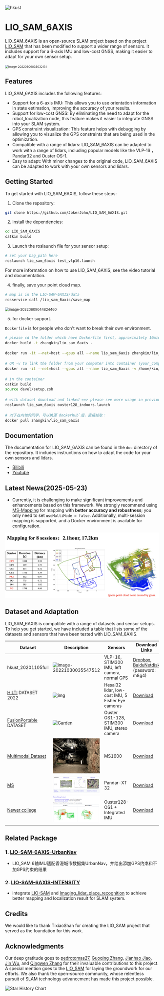 

![hkust](README/hkust.gif)

# LIO_SAM_6AXIS

LIO_SAM_6AXIS is an open-source SLAM project based on the  project [LIO_SAM](https://github.com/TixiaoShan/LIO-SAM)   that has been modified to support a wider range of sensors. It includes support for a 6-axis IMU and low-cost GNSS, making it easier to adapt for your own sensor setup.

<img src="README/image-20220609035032131.png" alt="image-20220609035032131" style="zoom: 67%;" />

## Features

  LIO_SAM_6AXIS includes the following features:

  - Support for a 6-axis IMU: This allows you to use orientation information in state estimation, improving the accuracy of your results.
  - Support for low-cost GNSS: By eliminating the need to adapt for the robot_localization node, this feature makes it easier to integrate GNSS into your SLAM system.
  - GPS constraint visualization: This feature helps with debugging by allowing you to visualize the GPS constraints that are being used in the optimization.
  - Compatible with a range of lidars: LIO_SAM_6AXIS can be adapted to work with a range of lidars, including popular models like the VLP-16 ，Pandar32 and Ouster OS-1.
  - Easy to adapt: With minor changes to the original code, LIO_SAM_6AXIS can be adapted to work with your own sensors and lidars.

## Getting Started

To get started with LIO_SAM_6AXIS, follow these steps:

1. Clone the repository:

```bash
git clone https://github.com/JokerJohn/LIO_SAM_6AXIS.git
```

2. Install the dependencies:

```bash
cd LIO_SAM_6AXIS
catkin build
```

3. Launch the roslaunch file for your sensor setup:

```bash
# set your bag_path here
roslaunch lio_sam_6axis test_vlp16.launch
```

For more information on how to use LIO_SAM_6AXIS, see the video tutorial and documentation.

4. finally, save your point cloud map.

```bash
# map is in the LIO-SAM-6AXIS/data 
rosservice call /lio_sam_6axis/save_map
```

<img src="README/image-20220609044824460.png" alt="image-20220609044824460" style="zoom: 80%;" />

5. for docker support.

`Dockerfile` is for people who don't want to break their own environment.

```bash
# please cd the folder which have Dockerfile first, approximately 10mins based on your internet and CPU
docker build -t zhangkin/lio_sam_6axis .

docker run -it --net=host --gpus all --name lio_sam_6axis zhangkin/lio_sam_6axis /bin/zsh

# OR -v to link the folder from your computer into container (your_computer_loc:container_loc)
docker run -it --net=host --gpus all --name lio_sam_6axis -v /home/kin/bag_data:/home/xchu/data/ramlab_dataset zhangkin/lio_sam_6axis /bin/zsh

# in the container
catkin build
source devel/setup.zsh

# with dataset download and linked ==> please see more usage in previous section
roslaunch lio_sam_6axis ouster128_indoors.launch

# 对于在内地的同学，可以换源`dockerhub`后，直接拉取：
docker pull zhangkin/lio_sam_6axis
```

## Documentation

The documentation for LIO_SAM_6AXIS can be found in the `doc` directory of the repository. It includes instructions on how to adapt the code for your own sensors and lidars.

- [Bilibili](https://www.bilibili.com/video/BV1YS4y1i7nX/)
- [Youtube](https://youtu.be/TgKSeNLkExc)

## Latest News(2025-05-23)

- Currently, it is challenging to make significant improvements and enhancements based on this framework. We strongly recommend using [MS-Mapping](https://github.com/JokerJohn/MS-Mapping) for mapping with **better accuracy and robustness**; you only need to set `useMultiMode = false`. Additionally, multi-session mapping is supported, and a Docker environment is available for configuration.

![image (16)](./README/image%20(16).png)

   

## Dataset and Adaptation

LIO_SAM_6AXIS is compatible with a range of datasets and sensor setups. To help you get started, we have included a table that lists some of the datasets and sensors that have been tested with LIO_SAM_6AXIS.

| Dataset                                                      | Description                                                  | Sensors                                           | Download Links                                               | Ground Truth                                                 | Comments                                                     |
| ------------------------------------------------------------ | ------------------------------------------------------------ | ------------------------------------------------- | ------------------------------------------------------------ | ------------------------------------------------------------ | ------------------------------------------------------------ |
| hkust_20201105full                                           | ![image-20221030035547512](README/image-20221030035547512.png) | VLP-16, STIM300 IMU, left camera, normal GPS      | [Dropbox](https://drive.google.com/file/d/1bGmIll1mJayh5_2LokoshVneUmJ6ep00/view), [BaiduNetdisk](https://pan.baidu.com/s/1il01D0Ea3KgfdABS8iPHug) (password: m8g4) | [GT](https://hkustconnect-my.sharepoint.com/:t:/g/personal/xhubd_connect_ust_hk/ESoJj5STkVlFrOZruvEKg0gBasZimTC2HSQ2kqdIOWHiGg?e=TMtrz6) (password:123) | About 10 km outdoor, see [this doc](https://chat.openai.com/doc/adaption.md) |
| [HILTI](https://hilti-challenge.com/dataset-2022.html) DATASET 2022 | ![img](README/construction_sheldonian.jpg)                   | Hesai32 lidar, low-cost IMU, 5 Fisher Eye cameras | [Download](https://hilti-challenge.com/dataset-2022.html)    |                                                              | The [config/params_pandar.yaml](https://github.com/JokerJohn/LIO_SAM_6AXIS/blob/main/LIO-SAM-6AXIS/config/params_pandar.yaml) is prepared for the HILTI sensors kit |
| [FusionPortable](https://ram-lab.com/file/site/fusionportable/dataset/fusionportable/) DATASET | ![Garden](README/garden.png)                                 | Ouster OS1-128, STIM300 IMU, stereo camera        | [Download](https://hkustconnect-my.sharepoint.com/:u:/g/personal/xhubd_connect_ust_hk/EQavWMqsN6FCiKlpBanFis8Bci-Mwl3S_-g1XPrUrVFB9Q?e=lGEKFE) | [GT](https://hkustconnect-my.sharepoint.com/:t:/g/personal/xhubd_connect_ust_hk/Ea-e6VPaa59Br-26KAQ5IssBwjYcoJSNOJs0qeKNZVeg1w?e=ZjrHx4) | Indoors. When you download this compressed data, remember to execute the following command: `rosbag decompress 20220216_garden_day_ref_compressed.bag` |
| [Multimodal Dataset](https://zenodo.org/records/7913307)     | ![image-20240426170824723](./README/image-20240426170824723.png) | MS1600                                            | [Download](https://zenodo.org/records/7913307)               |                                                              | Multimodal Dataset from Harsh Sub-Terranean Environment with Aerosol Particles for Frontier Exploration |
| [MS](https://github.com/JokerJohn/MS-Dataset)                | ![image-20250506192220839](./README/image-20250506192220839.png) | Pandar-XT 32                                      | [Download](https://github.com/JokerJohn/PALoc)               | [GT](https://github.com/JokerJohn/PALoc)                     | With accurate RTK trajectory and ground truth map            |
| [Newer college](https://ori-drs.github.io/newer-college-dataset/) | ![image-20250506192406004](./README/image-20250506192406004.png) | Ouster128-OS1 + Integrated IMU                    | [Download](https://ori-drs.github.io/newer-college-dataset/multi-cam/) | [GT](https://ori-drs.github.io/newer-college-dataset/ground-truth/) | Campus scene with ground truth map.                          |

## Related Package

### 1. [LIO-SAM-6AXIS-UrbanNav](https://github.com/zhouyong1234/LIO-SAM-6AXIS-UrbanNav)

- LIO_SAM 6轴IMU适配香港城市数据集UrbanNav，并给出添加GPS约束和不加GPS约束的结果

### 2. [LIO-SAM-6AXIS-INTENSITY](https://github.com/JokerJohn/LIO-SAM-6AXIS-INTENSITY)

- integrate [LIO-SAM](https://github.com/TixiaoShan/LIO-SAM) and [Imaging_lidar_place_recognition](https://github.com/TixiaoShan/imaging_lidar_place_recognition) to achieve better mapping and localization result for SLAM system. 

## Credits

We would like to thank TixiaoShan for creating the LIO_SAM project that served as the foundation for this work.

## Acknowledgments

Our deep gratitude goes to [pedrotomas27](https://github.com/),  [Guoqing Zhang](https://github.com/MyEvolution), [Jianhao Jiao](https://github.com/gogojjh), [Jin Wu](https://github.com/zarathustr), and [Qingwen Zhang](https://github.com/Kin-Zhang) for their invaluable contributions to this project. A special mention goes to the [LIO_SAM](https://github.com/TixiaoShan/LIO-SAM)  for laying the groundwork for our efforts. We also thank the open-source community, whose relentless pursuit of SLAM technology advancement has made this project possible.

![Star History Chart](https://api.star-history.com/svg?repos=JokerJohn/LIO_SAM_6AXIS&type=Date)
